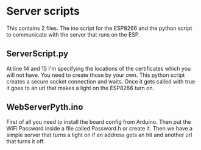 # Server scripts
This contains 2 files. The ino script for the ESP8266 and the python script to communicate with the server that runs on the ESP.

## ServerScript.py
At line 14 and 15 I'm specifying the locations of the certificates which you will not have. You need to create those by your own.
This python script creates a secure socket connection and waits. Once it gets called with true it goes to an url that makes a light on the ESP8266 turn on.

## WebServerPyth.ino
First of all you need to install the board config from Arduino.
Then put the WiFi Password inside a file called Password.h or create it. Then we have a simple server that turns a light on if an address gets an hit and another url that turns it off.